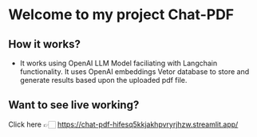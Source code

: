 # Welcome to my project Chat-PDF

## How it works?
- It works using OpenAI LLM Model faciliating with Langchain functionality. It uses OpenAI embeddings Vetor database to store and generate results based upon the uploaded pdf file. 

## Want to see live working?
Click here 👉🏻 https://chat-pdf-hifesq5kkjakhpvryrjhzw.streamlit.app/